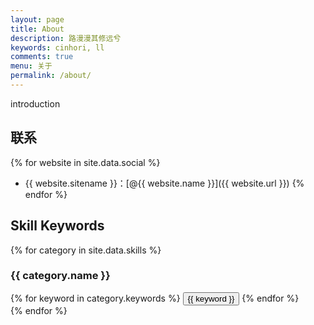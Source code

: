 ```yaml
---
layout: page
title: About
description: 路漫漫其修远兮
keywords: cinhori, ll
comments: true
menu: 关于
permalink: /about/
---
```


introduction

## 联系

{% for website in site.data.social %}
* {{ website.sitename }}：[@{{ website.name }}]({{ website.url }})
{% endfor %}

## Skill Keywords

{% for category in site.data.skills %}
### {{ category.name }}
<div class="btn-inline">
{% for keyword in category.keywords %}
<button class="btn btn-outline" type="button">{{ keyword }}</button>
{% endfor %}
</div>
{% endfor %}
